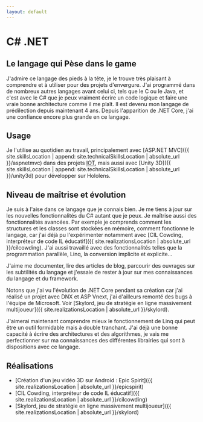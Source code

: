 ```yaml
---
layout: default
---
```


# C# .NET

## Le langage qui Pèse dans le game

J'admire ce langage des pieds à la tête, je le trouve très plaisant à comprendre et à utiliser pour des projets d'envergure. J'ai programmé dans de nombreux autres langages avant celui ci, tels que le C ou le Java, et c'est avec le C# que je peux vraiment écrire un code logique et faire une vraie bonne architecture comme il me plaît. Il est devenu mon langage de prédilection depuis maintenant 4 ans.
Depuis l'apparition de .NET Core, j'ai une confiance encore plus grande en ce langage.

## Usage

Je l'utilise au quotidien au travail, principalement avec [ASP.NET MVC]({{ site.skillsLocation | append: site.technicalSkillsLocation |  absolute_url }}/aspnetmvc) dans des projets <abbr title="Internet Of Things">IOT</abbr>, mais aussi avec [Unity 3D]({{ site.skillsLocation | append: site.technicalSkillsLocation |  absolute_url }}/unity3d) pour développer sur Hololens.

## Niveau de maîtrise et évolution

Je suis à l'aise dans ce langage que je connais bien. Je me tiens à jour sur les nouvelles fonctionnalités du C# autant que je peux. Je maîtrise aussi des fonctionnalités avancées. Par exemple je comprends comment les structures et les classes sont stockées en mémoire, comment fonctionne le langage, car j'ai déjà pu l'expérimenter notamment avec [CIL Cowding, interpréteur de code IL éducatif]({{ site.realizationsLocation | absolute_url }}/cilcowding). J'ai aussi travaillé avec des fonctionnalités telles que la programmation parallèle, Linq, la conversion implicite et explicite...

J'aime me documenter, lire des articles de blog, parcourir des ouvrages sur les subtilités du langage et j'essaie de rester à jour sur mes connaissances du langage et du framework.

Notons que j'ai vu l'évolution de .NET Core pendant sa création car j'ai réalisé un projet avec DNX et ASP Vnext, j'ai d'ailleurs remonté des bugs à l'équipe de Microsoft. Voir [Skylord, jeu de stratégie en ligne massivement multijoueur]({{ site.realizationsLocation | absolute_url }}/skylord).

J'aimerai maintenant comprendre mieux le fonctionnement de Linq qui peut être un outil formidable mais à double tranchant. J'ai déjà une bonne capacité à écrire des architectures et des algorithmes, je vais me perfectionner sur ma connaissances des différentes librairies qui sont à dispositions avec ce langage.

## Réalisations

* [Création d'un jeu vidéo 3D sur Android : Epic Spirit]({{ site.realizationsLocation | absolute_url }}/epicspirit)
* [CIL Cowding, interpréteur de code IL éducatif]({{ site.realizationsLocation | absolute_url }}/cilcowding)
* [Skylord, jeu de stratégie en ligne massivement multijoueur]({{ site.realizationsLocation | absolute_url }}/skylord)